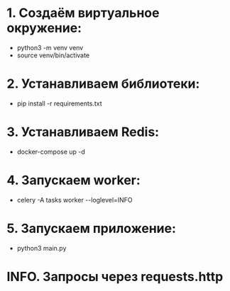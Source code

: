 # 1. Создаём виртуальное окружение:
   - python3 -m venv venv
   - source venv/bin/activate

# 2. Устанавливаем библиотеки:
   - pip install -r requirements.txt

# 3. Устанавливаем Redis:
   - docker-compose up -d
   
# 4. Запускаем worker:
   - celery -A tasks worker --loglevel=INFO
   
# 5. Запускаем приложение:
   - python3 main.py
   
   
# INFO. Запросы через requests.http
 
   
   
